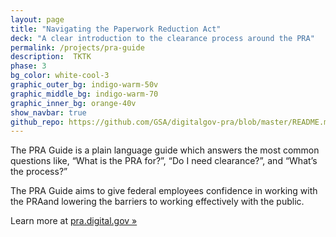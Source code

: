 ```yaml
---
layout: page
title: "Navigating the Paperwork Reduction Act"
deck: "A clear introduction to the clearance process around the PRA"
permalink: /projects/pra-guide
description:  TKTK
phase: 3
bg_color: white-cool-3
graphic_outer_bg: indigo-warm-50v
graphic_middle_bg: indigo-warm-70
graphic_inner_bg: orange-40v
show_navbar: true
github_repo: https://github.com/GSA/digitalgov-pra/blob/master/README.md
---
```


The PRA Guide is a plain language guide which answers the most common questions like, “What is the PRA for?”, “Do I need clearance?”, and “What’s the process?”

The PRA Guide  aims to give federal employees confidence in working with the PRAand lowering the barriers to working effectively with the public.

Learn more at [pra.digital.gov »](https://pra.digital.gov)
